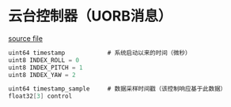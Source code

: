 # 云台控制器（UORB消息）


[source file](https://github.com/PX4/PX4-Autopilot/blob/main/msg/GimbalControls.msg)

```c
uint64 timestamp			# 系统启动以来的时间（微秒）
uint8 INDEX_ROLL = 0
uint8 INDEX_PITCH = 1
uint8 INDEX_YAW = 2

uint64 timestamp_sample	    # 数据采样时间戳（该控制响应基于此数据）
float32[3] control

```